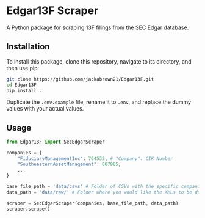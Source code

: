 # Edgar13F Scraper

A Python package for scraping 13F filings from the SEC Edgar database.

## Installation

To install this package, clone this repository, navigate to its directory, and then use pip:
```bash
git clone https://github.com/jackabrown21/Edgar13F.git
cd Edgar13F
pip install .
```


Duplicate the `.env.example` file, rename it to `.env`, and replace the dummy values with your actual values.

## Usage

```python
from Edgar13F import SecEdgarScraper

companies = {
    "FiduciaryManagementInc": 764532, # "Company": CIK Number
    "SoutheasternAssetManagement": 807985,
    ...
}

base_file_path = 'data/csvs' # Folder of CSVs with the specific companies with this specific information: Form Type, Form Description, Filing Date, Accession Number
data_path = 'data/raw/' # Folder where you would like the XMLs to be downloaded to

scraper = SecEdgarScraper(companies, base_file_path, data_path)
scraper.scrape()
```
